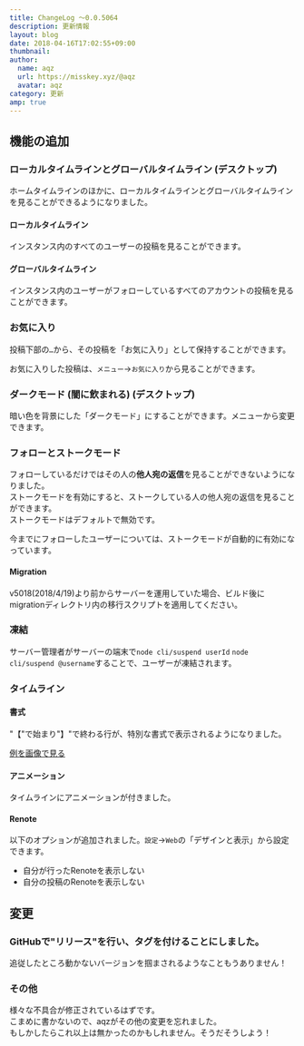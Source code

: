 ```yaml
---
title: ChangeLog ～0.0.5064
description: 更新情報
layout: blog
date: 2018-04-16T17:02:55+09:00
thumbnail: 
author:
  name: aqz
  url: https://misskey.xyz/@aqz
  avatar: aqz
category: 更新
amp: true
---
```

## 機能の追加
### ローカルタイムラインとグローバルタイムライン (デスクトップ)
ホームタイムラインのほかに、ローカルタイムラインとグローバルタイムラインを見ることができるようになりました。

#### ローカルタイムライン
インスタンス内のすべてのユーザーの投稿を見ることができます。

#### グローバルタイムライン
インスタンス内のユーザーがフォローしているすべてのアカウントの投稿を見ることができます。

### お気に入り
投稿下部の`…`から、その投稿を「お気に入り」として保持することができます。

お気に入りした投稿は、`メニュー`→`お気に入り`から見ることができます。

### ダークモード (闇に飲まれる) (デスクトップ)
暗い色を背景にした「ダークモード」にすることができます。メニューから変更できます。

### フォローとストークモード
フォローしているだけではその人の**他人宛の返信**を見ることができないようになりました。  
ストークモードを有効にすると、ストークしている人の他人宛の返信を見ることができます。  
ストークモードはデフォルトで無効です。

今までにフォローしたユーザーについては、ストークモードが自動的に有効になっています。

#### Migration
v5018(2018/4/19)より前からサーバーを運用していた場合、ビルド後にmigrationディレクトリ内の移行スクリプトを適用してください。

### 凍結
サーバー管理者がサーバーの端末で`node cli/suspend userId` `node cli/suspend @username`することで、ユーザーが凍結されます。

### タイムライン
#### 書式
"【"で始まり"】"で終わる行が、特別な書式で表示されるようになりました。

[例を画像で見る](https://misskey.xyz/files/5adaeead970e5a10b17dd704/9703da5a-edf0-4cf8-9aa4-4870d2af3cf4.png)

#### アニメーション
タイムラインにアニメーションが付きました。

#### Renote
以下のオプションが追加されました。`設定`→`Web`の「デザインと表示」から設定できます。

- 自分が行ったRenoteを表示しない
- 自分の投稿のRenoteを表示しない

## 変更
### GitHubで"リリース"を行い、タグを付けることにしました。
追従したところ動かないバージョンを掴まされるようなこともうありません！

### その他
様々な不具合が修正されているはずです。  
こまめに書かないので、aqzがその他の変更を忘れました。  
もしかしたらこれ以上は無かったのかもしれません。そうだそうしよう！